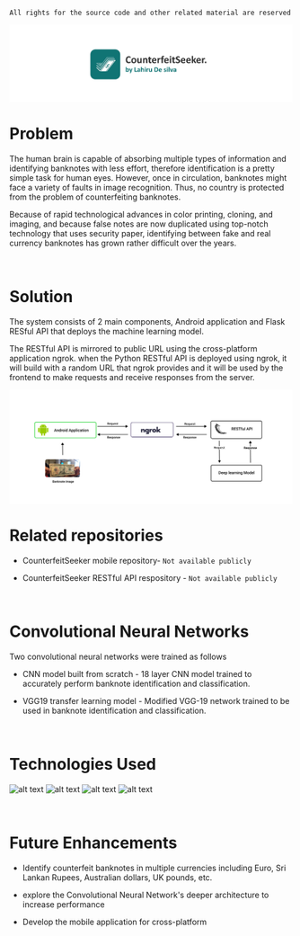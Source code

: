 `All rights for the source code and other related material are reserved`

<img src="image1.png" align="center" width="800">


# Problem
The human brain is capable of absorbing multiple types of information and identifying 
banknotes with less effort, therefore identification is a pretty simple task for human eyes.
However, once in circulation, banknotes might face a variety of faults in image 
recognition. Thus, no country is protected from the problem of counterfeiting banknotes. 

Because of rapid technological advances in color printing, cloning, and imaging, and 
because false notes are now duplicated using top-notch technology that uses security 
paper, identifying between fake and real currency banknotes has grown rather difficult 
over the years.

<br />

# Solution
The system consists of 2 main components, Android application and Flask RESful API
 that deploys the machine learning model.

The RESTful API is mirrored to public URL using the cross-platform application ngrok. when the Python
RESTful API is deployed using ngrok, it will build with a random URL that ngrok provides and it will be 
used by the frontend to make requests and receive responses from the server.

<img src="image2.png" align="center">

<br />


# Related repositories
  
- CounterfeitSeeker mobile repository- `Not available publicly`

- CounterfeitSeeker RESTful API respository - `Not available publicly`

<br />

# Convolutional Neural Networks
Two convolutional neural networks were trained as follows

- CNN model built from scratch - 18 layer CNN model trained to accurately perform banknote identification and classification.

- VGG19 transfer learning model - Modified VGG-19 network trained to be used in banknote identification and classification.

<br />

# Technologies Used
![ alt text ](https://img.shields.io/badge/Python-3.8.8-3776AB?style=for-the-badge&logo=Python) 
![ alt text ](https://img.shields.io/badge/Jupyter-6.3.0-F37626?style=for-the-badge&logo=Jupyter) 
![ alt text ](https://img.shields.io/badge/TensorFlow-2.7.0-FF6F00?style=for-the-badge&logo=TensorFlow) 
![ alt text ](https://img.shields.io/badge/Keras-2.7.0-D00000?style=for-the-badge&logo=Keras) 

<br />

# Future Enhancements

- Identify counterfeit banknotes in multiple currencies including Euro, Sri Lankan Rupees, Australian dollars, UK pounds, etc.

- explore the Convolutional Neural Network's deeper architecture to increase performance 

- Develop the mobile application for cross-platform


